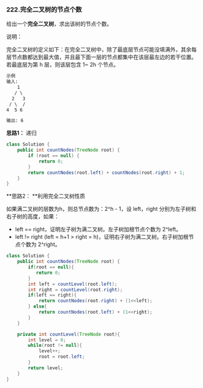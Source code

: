 ### 222.完全二叉树的节点个数

给出一个**完全二叉树**，求出该树的节点个数。

说明：

完全二叉树的定义如下：在完全二叉树中，除了最底层节点可能没填满外，其余每层节点数都达到最大值，并且最下面一层的节点都集中在该层最左边的若干位置。若最底层为第 h 层，则该层包含 1~ 2h 个节点。

``` markdown
示例
输入: 
    1
   / \
  2   3
 / \  /
4  5 6

输出: 6
```



**思路1：** 递归

``` java
class Solution {
    public int countNodes(TreeNode root) {
        if (root == null) {
            return 0;
        }
        return countNodes(root.left) + countNodes(root.right) + 1;
    }
}
```



**思路2： **利用完全二叉树性质

如果满二叉树的层数为h，则总节点数为：2^h - 1，设 left，right 分别为左子树和右子树的高度，如果：

- left == right，证明左子树为满二叉树。左子树加根节点个数为 2^left。
- left != right (left = h+1 > right = h)，证明右子树为满二叉树。右子树加根节点个数为 2^right。

``` java
class Solution {
    public int countNodes(TreeNode root) {
        if(root == null){
           return 0;
        } 
        int left = countLevel(root.left);
        int right = countLevel(root.right);
        if(left == right){
            return countNodes(root.right) + (1<<left);
        } else{
            return countNodes(root.left) + (1<<right);
        }
    }

    private int countLevel(TreeNode root){
        int level = 0;
        while(root != null){
            level++;
            root = root.left;
        }
        return level;
    }
}
```



